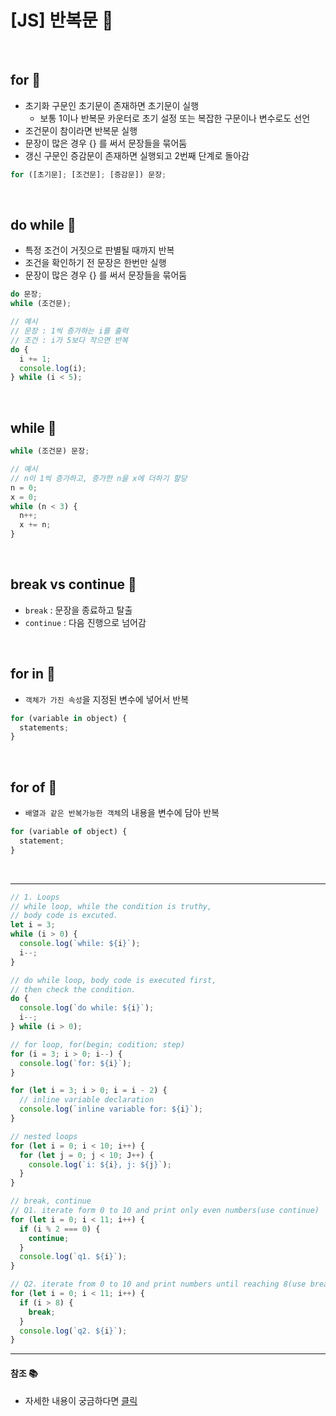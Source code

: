 # [JS] 반복문 📝

<br />

## **for 💭**

- 초기화 구문인 초기문이 존재하면 초기문이 실행
  - 보통 1이나 반복문 카운터로 초기 설정 또는 복잡한 구문이나 변수로도 선언
- 조건문이 참이라면 반복문 실행
- 문장이 많은 경우 {} 를 써서 문장들을 묶어둠
- 갱신 구문인 증감문이 존재하면 실행되고 2번째 단계로 돌아감

```javascript
for ([초기문]; [조건문]; [증감문]) 문장;
```

<br />

## **do while 💭**

- 특정 조건이 거짓으로 판별될 때까지 반복
- 조건을 확인하기 전 문장은 한번만 실행
- 문장이 많은 경우 {} 를 써서 문장들을 묶어둠

```javascript
do 문장;
while (조건문);

// 예시
// 문장 : 1씩 증가하는 i를 출력
// 조건 : i가 5보다 작으면 반복
do {
  i += 1;
  console.log(i);
} while (i < 5);
```

<br />

## **while 💭**

```javascript
while (조건문) 문장;

// 예시
// n이 1씩 증가하고, 증가한 n을 x에 더하기 할당
n = 0;
x = 0;
while (n < 3) {
  n++;
  x += n;
}
```

<br />

## **break vs continue 💭**

- `break` : 문장을 종료하고 탈출
- `continue` : 다음 진행으로 넘어감

<br />

## **for in 💭**

- `객체가 가진 속성`을 지정된 변수에 넣어서 반복

```javascript
for (variable in object) {
  statements;
}
```

<br />

## **for of 💭**

- `배열과 같은 반복가능한 객체`의 내용을 변수에 담아 반복

```javascript
for (variable of object) {
  statement;
}
```

<br />

---

```javascript
// 1. Loops
// while loop, while the condition is truthy,
// body code is excuted.
let i = 3;
while (i > 0) {
  console.log(`while: ${i}`);
  i--;
}

// do while loop, body code is executed first,
// then check the condition.
do {
  console.log(`do while: ${i}`);
  i--;
} while (i > 0);

// for loop, for(begin; codition; step)
for (i = 3; i > 0; i--) {
  console.log(`for: ${i}`);
}

for (let i = 3; i > 0; i = i - 2) {
  // inline variable declaration
  console.log(`inline variable for: ${i}`);
}

// nested loops
for (let i = 0; i < 10; i++) {
  for (let j = 0; j < 10; J++) {
    console.log(`i: ${i}, j: ${j}`);
  }
}

// break, continue
// Q1. iterate form 0 to 10 and print only even numbers(use continue)
for (let i = 0; i < 11; i++) {
  if (i % 2 === 0) {
    continue;
  }
  console.log(`q1. ${i}`);
}

// Q2. iterate from 0 to 10 and print numbers until reaching 8(use break)
for (let i = 0; i < 11; i++) {
  if (i > 8) {
    break;
  }
  console.log(`q2. ${i}`);
}
```

---

#### **참조 📚**

- 자세한 내용이 궁금하다면 [클릭](https://developer.mozilla.org/ko/docs/Web/JavaScript/Guide/Loops_and_iteration)
